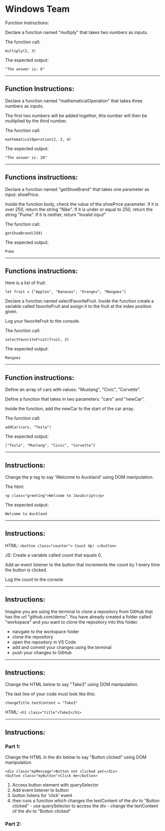 # Windows Team

Function Instructions:

Declare a function named "multiply" that takes two numbers as inputs.

The function call:

`multiply(2, 3)` 

The expected output:

`"The answer is: 6"`

-----------------------------

## Function Instructions:

Declare a function named "mathematicalOperation" that takes three numbers as inputs.

The first two numbers will be added together, this number will then be multiplied by the third number.

The function call:

`mathematicalOperation(2, 3, 4)` 

The expected output:

`"The answer is: 20"`

-------------------------

## Functions instructions:

Declare a function named "getShoeBrand" that takes one parameter as input: shoePrice.

Inside the function body, check the value of the shoePrice parameter. If it is over 250, return the string "Nike". If it is under or equal to 250, return the string "Puma". If it is neither, return "Invalid input"

The function call:

`getShoeBrand(250)` 

The expected output:

`Puma`

-------------------------

## Functions instructions:

Here is a list of fruit:
```
let fruit = ["Apples", "Bananas", "Oranges", "Mangoes"]
```
Declare a function named selectFavoriteFruit. Inside the function create a variable called favoriteFruit and assign it to the fruit at the index position given.

Log your favoriteFruit to the console.

The function call:

`selectFavoriteFruit(fruit, 3)` 

The expected output:

`Mangoes`

----------------------------

## Function instructions:

Define an array of cars with values: "Mustang", "Civic", "Corvette".

Define a function that takes in two parameters: "cars" and "newCar".

Inside the function, add the newCar to the start of the car array.

The function call:

`addCar(cars, "Tesla")`

The expected output:

`["Tesla", "Mustang", "Civic", "Corvette"]`

--------------------------

## Instructions:

Change the p tag to say 'Welcome to Auckland' using DOM manipulation.

The html:

`<p class="greeting">Welcome to JavaScript</p>`

The expected output:

`Welcome to Auckland`

--------------------------

## Instructions:

HTML:
`<button class="counter"> Count Up! </button>`

JS:
Create a variable called count that equals 0.

Add an event listener to the button that increments the count by 1 every time the button is clicked.

Log the count to the console

---------------------------

## Instructions:

Imagine you are using the terminal to clone a repository from GitHub that has the url "github.com/demo". You have already created a folder called "workspace" and you want to clone the repository into this folder. 

- naivgate to the workspace folder
- clone the repository
- open the repository in VS Code
- add and commit your changes using the terminal
- push your changes to GitHub

---------------------------

## Instructions:

Change the HTML below to say "Take3" using DOM manipulation.

The last line of your code must look like this:

`changeTitle.textContent = "Take3"`

HTML:
`<h1 class="title">Take2</h1>`

--------------------------

## Instructions:

### Part 1:

Change the HTML in the div below to say "Button clicked" using DOM manipulation.

```
<div class="myMessage">Button not clicked yet</div>
<button class="myButton">Click me</button>
```

1. Access button element with querySelector
2. Add event listener to button
3. button listens for 'click' event
4. then runs a function which changes the textContent of the div to "Button clicked"
        - use querySelector to access the div
        - change the textContent of the div to "Button clicked"


### Part 2:

